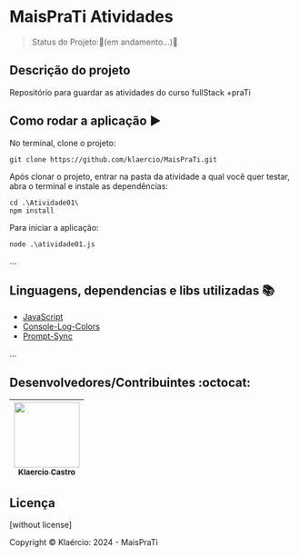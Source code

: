 <h1>MaisPraTi Atividades</h1> 

> Status do Projeto:🚧(em andamento...)🚧

## Descrição do projeto 

<p align="justify">
   Repositório para guardar as atividades do curso fullStack +praTi
</p>


## Como rodar a aplicação :arrow_forward:

No terminal, clone o projeto: 

```
git clone https://github.com/klaercio/MaisPraTi.git
```
Após clonar o projeto, entrar na pasta da atividade a qual você quer testar, abra o terminal e instale as dependências:

```
cd .\Atividade01\
npm install
```
Para iniciar a aplicação:

```
node .\atividade01.js
```

... 

## Linguagens, dependencias e libs utilizadas :books:

- [JavaScript](https://developer.mozilla.org/pt-BR/docs/Web/JavaScript)
- [Console-Log-Colors](https://www.npmjs.com/package/console-log-colors)
- [Prompt-Sync](https://www.npmjs.com/package/prompt-sync)

...

## Desenvolvedores/Contribuintes :octocat:

| [<img src="https://github.com/klaercio.png" width=115><br><sub>Klaercio Castro</sub>](https://github.com/Diana-ops) |  
| :---:

## Licença 

[without license]

Copyright ©️ Klaércio: 2024 - MaisPraTi
